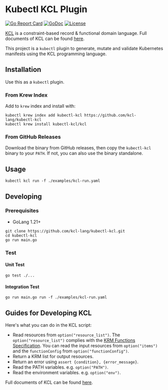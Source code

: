 # Kubectl KCL Plugin

[![Go Report Card](https://goreportcard.com/badge/github.com/kcl-lang/kubectl-kcl)](https://goreportcard.com/report/github.com/kcl-lang/kubectl-kcl)
[![GoDoc](https://godoc.org/github.com/kcl-lang/kubectl-kcl?status.svg)](https://godoc.org/github.com/kcl-lang/kubectl-kcl)
[![License](https://img.shields.io/badge/License-Apache%202.0-blue.svg)](https://github.com/kcl-lang/kubectl-kcl/blob/main/LICENSE)

[KCL](https://github.com/kcl-lang/kcl) is a constraint-based record & functional domain language. Full documents of KCL can be found [here](https://kcl-lang.io/).

This project is a `kubectl` plugin to generate, mutate and validate Kubernetes manifests using the KCL programming language.

## Installation

Use this as a `kubectl` plugin.

### From Krew Index

Add to `krew` index and install with:

```shell
kubectl krew index add kubectl-kcl https://github.com/kcl-lang/kubectl-kcl
kubectl krew install kubectl-kcl/kcl
```

### From GitHub Releases

Download the binary from GitHub releases, then copy the `kubectl-kcl` binary to your `PATH`. If not, you can also use the binary standalone.

## Usage

```shell
kubectl kcl run -f ./examples/kcl-run.yaml
```

## Developing

### Prerequisites

+ GoLang 1.21+

```shell
git clone https://github.com/kcl-lang/kubectl-kcl.git
cd kubectl-kcl
go run main.go
```

### Test

#### Unit Test

```shell
go test ./...
```

#### Integration Test

```shell
go run main.go run -f ./examples/kcl-run.yaml
```

## Guides for Developing KCL

Here's what you can do in the KCL script:

+ Read resources from `option("resource_list")`. The `option("resource_list")` complies with the [KRM Functions Specification](https://github.com/kubernetes-sigs/kustomize/blob/master/cmd/config/docs/api-conventions/functions-spec.md#krm-functions-specification). You can read the input resources from `option("items")` and the `functionConfig` from `option("functionConfig")`.
+ Return a KRM list for output resources.
+ Return an error using `assert {condition}, {error_message}`.
+ Read the PATH variables. e.g. `option("PATH")`.
+ Read the environment variables. e.g. `option("env")`.

Full documents of KCL can be found [here](https://kcl-lang.io/).

